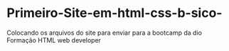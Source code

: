 # Primeiro-Site-em-html-css-b-sico-
Colocando os arquivos do site para enviar para a bootcamp da dio Formação HTML web developer
